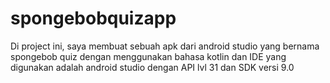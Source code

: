 # spongebobquizapp
Di project ini, saya membuat sebuah apk dari android studio yang bernama spongebob quiz dengan menggunakan bahasa kotlin dan IDE yang digunakan adalah android studio dengan API lvl 31 dan SDK versi 9.0
